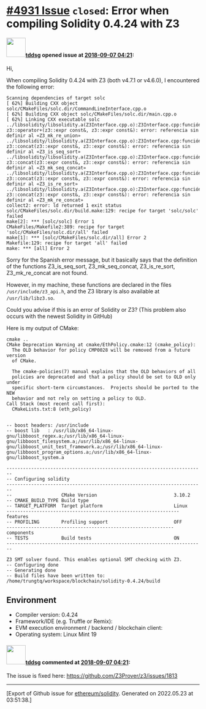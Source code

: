 # [\#4931 Issue](https://github.com/ethereum/solidity/issues/4931) `closed`: Error when compiling Solidity 0.4.24 with Z3

#### <img src="https://avatars.githubusercontent.com/u/20593743?v=4" width="50">[tddsg](https://github.com/tddsg) opened issue at [2018-09-07 04:21](https://github.com/ethereum/solidity/issues/4931):

Hi,

When compiling Solidity 0.4.24 with Z3 (both v4.7.1 or v4.6.0), I encountered the following error:

```
Scanning dependencies of target solc
[ 62%] Building CXX object solc/CMakeFiles/solc.dir/CommandLineInterface.cpp.o
[ 62%] Building CXX object solc/CMakeFiles/solc.dir/main.cpp.o
[ 62%] Linking CXX executable solc
../libsolidity/libsolidity.a(Z3Interface.cpp.o):Z3Interface.cpp:función z3::operator+(z3::expr const&, z3::expr const&): error: referencia sin definir al «Z3_mk_re_union»
../libsolidity/libsolidity.a(Z3Interface.cpp.o):Z3Interface.cpp:función z3::concat(z3::expr const&, z3::expr const&): error: referencia sin definir al «Z3_is_seq_sort»
../libsolidity/libsolidity.a(Z3Interface.cpp.o):Z3Interface.cpp:función z3::concat(z3::expr const&, z3::expr const&): error: referencia sin definir al «Z3_mk_seq_concat»
../libsolidity/libsolidity.a(Z3Interface.cpp.o):Z3Interface.cpp:función z3::concat(z3::expr const&, z3::expr const&): error: referencia sin definir al «Z3_is_re_sort»
../libsolidity/libsolidity.a(Z3Interface.cpp.o):Z3Interface.cpp:función z3::concat(z3::expr const&, z3::expr const&): error: referencia sin definir al «Z3_mk_re_concat»
collect2: error: ld returned 1 exit status
solc/CMakeFiles/solc.dir/build.make:129: recipe for target 'solc/solc' failed
make[2]: *** [solc/solc] Error 1
CMakeFiles/Makefile2:389: recipe for target 'solc/CMakeFiles/solc.dir/all' failed
make[1]: *** [solc/CMakeFiles/solc.dir/all] Error 2
Makefile:129: recipe for target 'all' failed
make: *** [all] Error 2
```

Sorry for the Spanish error message, but it basically says that the definition of the functions Z3_is_seq_sort, Z3_mk_seq_concat, Z3_is_re_sort, Z3_mk_re_concat are not found.


However, in my machine, these functions are declared in the files `/usr/include/z3_api.h`, and the Z3 library is also available at `/usr/lib/libz3.so`.

Could you advise if this is an error of Solidity or Z3?
(This problem also occurs with the newest Solidity in GitHub)

Here is my output of CMake:

```
cmake ..
CMake Deprecation Warning at cmake/EthPolicy.cmake:12 (cmake_policy):
  The OLD behavior for policy CMP0028 will be removed from a future version
  of CMake.

  The cmake-policies(7) manual explains that the OLD behaviors of all
  policies are deprecated and that a policy should be set to OLD only under
  specific short-term circumstances.  Projects should be ported to the NEW
  behavior and not rely on setting a policy to OLD.
Call Stack (most recent call first):
  CMakeLists.txt:8 (eth_policy)


-- boost headers: /usr/include
-- boost lib   : /usr/lib/x86_64-linux-gnu/libboost_regex.a;/usr/lib/x86_64-linux-gnu/libboost_filesystem.a;/usr/lib/x86_64-linux-gnu/libboost_unit_test_framework.a;/usr/lib/x86_64-linux-gnu/libboost_program_options.a;/usr/lib/x86_64-linux-gnu/libboost_system.a

------------------------------------------------------------------------
-- Configuring solidity
------------------------------------------------------------------------
--                  CMake Version                            3.10.2
-- CMAKE_BUILD_TYPE Build type                               
-- TARGET_PLATFORM  Target platform                          Linux
--------------------------------------------------------------- features
-- PROFILING        Profiling support                        OFF
------------------------------------------------------------- components
-- TESTS            Build tests                              ON
------------------------------------------------------------------------

Z3 SMT solver found. This enables optional SMT checking with Z3.
-- Configuring done
-- Generating done
-- Build files have been written to: /home/trungtq/workspace/blockchain/solidity-0.4.24/build
```

## Environment

- Compiler version: 0.4.24
- Framework/IDE (e.g. Truffle or Remix):
- EVM execution environment / backend / blockchain client:
- Operating system: Linux Mint 19
 


#### <img src="https://avatars.githubusercontent.com/u/20593743?v=4" width="50">[tddsg](https://github.com/tddsg) commented at [2018-09-07 04:21](https://github.com/ethereum/solidity/issues/4931#issuecomment-419450705):

The issue is fixed here: https://github.com/Z3Prover/z3/issues/1813


-------------------------------------------------------------------------------



[Export of Github issue for [ethereum/solidity](https://github.com/ethereum/solidity). Generated on 2022.05.23 at 03:51:38.]
